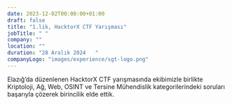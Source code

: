 ```yaml
---
date: 2023-12-02T00:00:00+01:00
draft: false
title: "1.lik, HacktorX CTF Yarışması"
jobTitle: " "
company: ""
location: ""
duration: "28 Aralık 2024   "
companyLogo: "images/experience/sgt-logo.png"
---
```


Elazığ’da düzenlenen HacktorX CTF yarışmasında ekibimizle birlikte Kriptoloji, Ağ, Web, OSINT ve Tersine Mühendislik kategorilerindeki soruları başarıyla çözerek birincilik elde ettik.